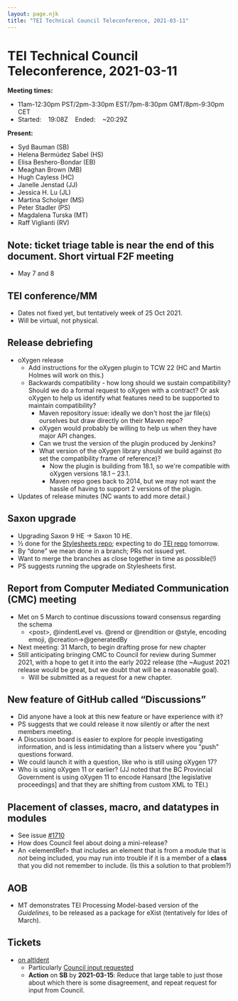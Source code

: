 ```yaml
---
layout: page.njk
title: "TEI Technical Council Teleconference, 2021-03-11"
---
```

# TEI Technical Council Teleconference, 2021-03-11
**Meeting times:** 


* 11am\-12:30pm PST/2pm\-3:30pm EST/7pm\-8:30pm GMT/8pm\-9:30pm CET
* Started:    19:08Z    Ended:    \~20:29Z


**Present:**
* Syd Bauman (SB)
* Helena Bermúdez Sabel (HS)
* Elisa Beshero\-Bondar (EB)
* Meaghan Brown (MB)
* Hugh Cayless (HC)
* Janelle Jenstad (JJ)
* Jessica H. Lu (JL)
* Martina Scholger (MS)
* Peter Stadler (PS)
* Magdalena Turska (MT)
* Raff Viglianti (RV)


**Note:** ticket triage table is near the end of this document.
Short virtual F2F meeting
-------------------------


* May 7 and 8


TEI conference/MM
-----------------


* Dates not fixed yet, but tentatively week of 25 Oct 2021\.
* Will be virtual, not physical.


Release debriefing
------------------


* oXygen release
	+ Add instructions for the oXygen plugin to TCW 22 (HC and Martin Holmes will work on this.)
	+ Backwards compatibility \- how long should we sustain compatibility? Should we do a formal request to oXygen with a contract? Or ask oXygen to help us identify what features need to be supported to maintain compatibility?
		- Maven repository issue: ideally we don't host the jar file(s) ourselves but draw directly on their Maven repo?
		- oXygen would probably be willing to help us when they have major API changes.
		- Can we trust the version of the plugin produced by Jenkins?
		- What version of the oXygen library should we build against (to set the compatibility frame of reference)?
			* Now the plugin is building from 18\.1, so we're compatible with oXygen versions 18\.1 – 23\.1\.
			* Maven repo goes back to 2014, but we may not want the hassle of having to support 2 versions of the plugin.
* Updates of release minutes (NC wants to add more detail.)


Saxon upgrade
-------------


* Upgrading Saxon 9 HE → Saxon 10 HE.
* ½ done for the [Stylesheets repo](https://github.com/TEIC/Stylesheets/issues/490); expecting to do [TEI repo](https://github.com/TEIC/TEI/issues/2117) tomorrow.
* By “done” we mean done in a branch; PRs not issued yet.
* Want to merge the branches as close together in time as possible(!)
* PS suggests running the upgrade on Stylesheets first.


Report from Computer Mediated Communication (CMC) meeting
---------------------------------------------------------


* Met on 5 March to continue discussions toward consensus regarding the schema
	+ \<post\>, @indentLevel vs. @rend or @rendition or @style, encoding emoji, @creation→@generatedBy
* Next meeting: 31 March, to begin drafting prose for new chapter
* Still anticipating bringing CMC to Council for review during Summer 2021, with a hope to get it into the early 2022 release (the \~August 2021 release would be great, but we doubt that will be a reasonable goal).
	+ Will be submitted as a request for a new chapter.


New feature of GitHub called “Discussions”
------------------------------------------


* Did anyone have a look at this new feature or have experience with it?
* PS suggests that we could release it now silently or after the next members meeting.
* A Discussion board is easier to explore for people investigating information, and is less intimidating than a listserv where you "push" questions forward.
* We could launch it with a question, like who is still using oXygen 17?
* Who is using oXygen 11 or earlier? (JJ noted that the BC Provincial Government is using oXygen 11 to encode Hansard \[the legislative proceedings] and that they are shifting from custom XML to TEI.)


Placement of classes, macro, and datatypes in modules
-----------------------------------------------------


* See issue [\#1710](https://github.com/TEIC/TEI/issues/1710)
* How does Council feel about doing a mini\-release?
* An \<elementRef\> that includes an element that is from a module that is *not* being included, you may run into trouble if it is a member of a **class** that you did not remember to include. (Is this a solution to that problem?)


AOB
---


* MT demonstrates TEI Processing Model\-based version of the *Guidelines*, to be released as a package for eXist (tentatively for Ides of March).


Tickets
-------


* [on altIdent](https://github.com/TEIC/TEI/issues/2049)
	+ Particularly [Council input requested](https://github.com/TEIC/TEI/issues/2049#issuecomment-725088683)
	+ **Action** on **SB** by **2021\-03\-15**: Reduce that large table to just those about which there is some disagreement, and repeat request for input from Council.


 